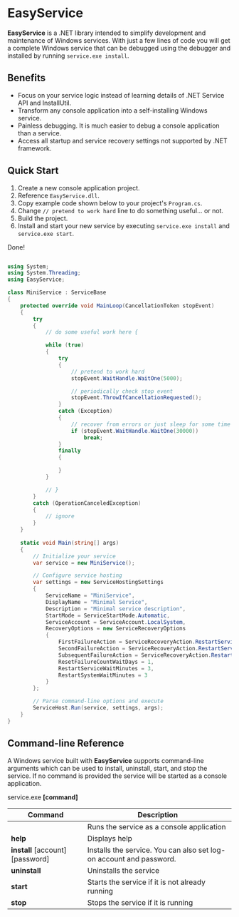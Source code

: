 EasyService
===========

**EasyService** is a .NET library intended to simplify development and maintenance of Windows services. With just a few lines of code you will get a complete Windows service that can be debugged using the debugger and installed by running ```service.exe install```.

Benefits
--

- Focus on your service logic instead of learning details of .NET Service API and InstallUtil.
- Transform any console application into a self-installing Windows service.
- Painless debugging. It is much easier to debug a console application than a service. 
- Access all startup and service recovery settings not supported by .NET framework.

Quick Start
--

1. Create a new console application project.
2. Reference ```EasyService.dll```.
3. Copy example code shown below to your project's ```Program.cs```.
4. Change ```// pretend to work hard``` line to do something useful... or not.
5. Build the project. 
6. Install and start your new service by executing ```service.exe install``` and ```service.exe start```.

Done!

```c#

using System;
using System.Threading;
using EasyService;

class MiniService : ServiceBase
{
    protected override void MainLoop(CancellationToken stopEvent)
    {
        try
        {
            // do some useful work here {

            while (true)
            {
                try
                {
                    // pretend to work hard
                    stopEvent.WaitHandle.WaitOne(5000);

                    // periodically check stop event
                    stopEvent.ThrowIfCancellationRequested();
                }
                catch (Exception)
                {
                    // recover from errors or just sleep for some time
                    if (stopEvent.WaitHandle.WaitOne(30000))
                        break;
                }
                finally
                {

                }
            }

            // } 
        }
        catch (OperationCanceledException)
        {
            // ignore
        }
    }
	
    static void Main(string[] args)
    {
        // Initialize your service
        var service = new MiniService();

        // Configure service hosting
        var settings = new ServiceHostingSettings
        {
            ServiceName = "MiniService",
            DisplayName = "Minimal Service",
            Description = "Minimal service description",
            StartMode = ServiceStartMode.Automatic,
            ServiceAccount = ServiceAccount.LocalSystem,
            RecoveryOptions = new ServiceRecoveryOptions
            {
                FirstFailureAction = ServiceRecoveryAction.RestartService,
                SecondFailureAction = ServiceRecoveryAction.RestartService,
                SubsequentFailureAction = ServiceRecoveryAction.RestartComputer,
                ResetFailureCountWaitDays = 1,
                RestartServiceWaitMinutes = 3,
                RestartSystemWaitMinutes = 3
            }
        };

        // Parse command-line options and execute
        ServiceHost.Run(service, settings, args);
    }
}


```

Command-line Reference
--

A Windows service built with **EasyService** supports command-line arguments which can be used to install, uninstall, start, and stop the service. If no command is provided the service will be started as a console application.

service.exe **[command]**

Command|Description
---------------------------------|-----
                                 |Runs the service as a console application
**help**                         |Displays help
**install** [account] [password] |Installs the service. You can also set log-on account and password.
**uninstall**                    |Uninstalls the service
**start**                        |Starts the service if it is not already running
**stop**                         |Stops the service if it is running




